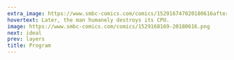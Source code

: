 ```yaml
---
extra_image: https://www.smbc-comics.com/comics/152916747020180616after.png
hovertext: Later, the man humanely destroys its CPU.
image: https://www.smbc-comics.com/comics/1529168169-20180616.png
next: ideal
prev: layers
title: Program
---
```

